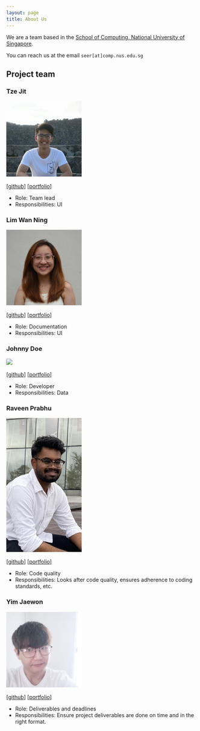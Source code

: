 ```yaml
---
layout: page
title: About Us
---
```


We are a team based in the [School of Computing, National University of Singapore](http://www.comp.nus.edu.sg).

You can reach us at the email `seer[at]comp.nus.edu.sg`

## Project team

### Tze Jit

<img src="images/tzejit.png" width="200px">

[[github](https://github.com/tzejit)]
[[portfolio](team/johndoe.md)]

* Role: Team lead
* Responsibilities: UI

### Lim Wan Ning

<img src="images/wanninglim.png" width="200px">

[[github](http://github.com/wanninglim)]
[[portfolio](team/wanninglim.md)]

* Role: Documentation
* Responsibilities: UI

### Johnny Doe

<img src="images/johndoe.png" width="200px">

[[github](http://github.com/johndoe)] [[portfolio](team/johndoe.md)]

* Role: Developer
* Responsibilities: Data

### Raveen Prabhu

<img src="images/itsraveen.png" width="200px">

[[github](http://github.com/itsraveen)]
[[portfolio](team/johndoe.md)]

* Role: Code quality
* Responsibilities: Looks after code quality, ensures adherence to coding standards, etc.


### Yim Jaewon

<img src="images/somekoreanboi.png" width="200px">

[[github](http://github.com/somekoreanboi)]
[[portfolio](team/johndoe.md)]

* Role: Deliverables and deadlines
* Responsibilities: Ensure project deliverables are done on time and in the right format.
